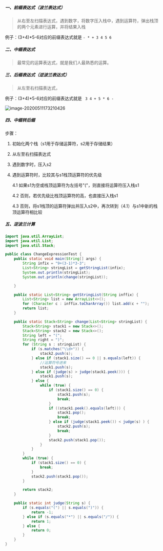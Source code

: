 ##### 一、前缀表达式（波兰表达式）

> 从右至左扫描表达式，遇到数字，将数字压入栈中，遇到运算符，弹出栈顶的两个元素进行运算，并将结果入栈

例子：(3+4)*5-6对应的前缀表达式就是 `- * + 3 4 5 6`

##### 二、中缀表达式

> 最常见的运算表达式，就是我们人最熟悉的运算。

##### 三、后缀表达式（逆波兰表达式）

> 从左至右扫描表达式，

例子：(3+4)*5-6对应的前缀表达式就是 ` 3 4 + 5 * 6 -`

![image-20200511173210426](C:\Users\admin\AppData\Roaming\Typora\typora-user-images\image-20200511173210426.png)

##### 四、中缀转后缀

步骤：

1. 初始化两个栈（s1用于存储运算符，s2用于存储结果）

2. 从左至右扫描表达式

3. 遇到数字时，压入s2

4. 遇到运算符时，比较其与s1栈顶运算符的优先级

   4.1  如果s1为空或栈顶运算符为左括号"("，则直接将运算符压入栈s1

   4.2  否则，若优先级比栈顶运算符的高，也直接压入栈s1

   4.3  否则，将s1栈顶的运算符弹出并压入s2中，再次转到（4.1）与s1中新的栈顶运算符相比较




##### 五、逆波兰计算

````java
import java.util.ArrayList;
import java.util.List;
import java.util.Stack;

public class ChangeExpressionTest {
    public static void main(String[] args) {
        String infix = "9+(3-1)*3-3";
        List<String> stringList = getStringList(infix);
        System.out.println(stringList);
        System.out.println(change(stringList));

    }

    public static List<String> getStringList(String inffix) {
        List<String> list = new ArrayList<>();
        for (Character c : inffix.toCharArray()) list.add(c + "");
        return list;
    }

    public static Stack<String> change(List<String> stringList) {
        Stack<String> stack1 = new Stack<>();
        Stack<String> stack2 = new Stack<>();
        String left = "(";
        String right = ")";
        for (String s : stringList) {
            if (s.matches("\\d+")) {
                stack2.push(s);
            } else if (stack1.size() == 0 || s.equals(left)) {
                //运算符号进来
                stack1.push(s);
            } else if (judge(s) > judge(stack1.peek())) {
                stack1.push(s);
            } else {
                while (true) {
                    if (stack1.size() == 0) {
                        stack1.push(s);
                        break;
                    }
                    if ((stack1.peek().equals(left))) {
                        stack1.pop();
                        break;
                    } else if (judge(stack1.peek()) < judge(s) ) {
                        stack2.push(s);
                        break;
                    }
                    stack2.push(stack1.pop());
                }
            }
        }
        while (true) {
            if (stack1.size() == 0) {
                break;
            }
            stack2.push(stack1.pop());
        }

        return stack2;
    }

    public static int judge(String s) {
        if (s.equals("(") || s.equals(")")) {
            return -1;
        } else if (s.equals("*") || s.equals("/")) {
            return 1;
        } else {
            return 0;
        }
    }
}

````


